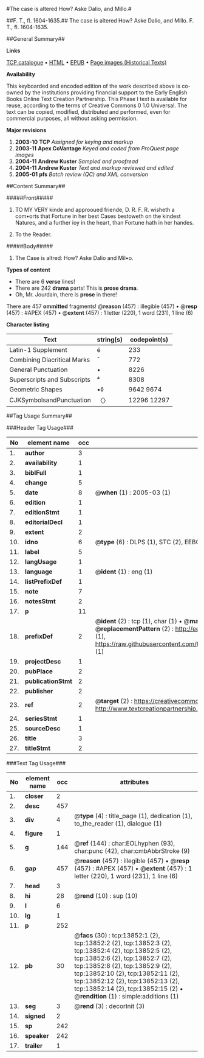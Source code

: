 #The case is altered How? Aske Dalio, and Millo.#

##F. T., fl. 1604-1635.##
The case is altered How? Aske Dalio, and Millo.
F. T., fl. 1604-1635.

##General Summary##

**Links**

[TCP catalogue](http://www.ota.ox.ac.uk/tcp/)  • 
[HTML](http://tei.it.ox.ac.uk/tcp/Texts-HTML/free/A13/A13307.html)  • 
[EPUB](http://tei.it.ox.ac.uk/tcp/Texts-EPUB/free/A13/A13307.epub) • 
[Page images (Historical Texts)](https://data.historicaltexts.jisc.ac.uk/view?pubId=eebo-99848739e&pageId=eebo-99848739e-13852-1)

**Availability**

This keyboarded and encoded edition of the
	       work described above is co-owned by the institutions
	       providing financial support to the Early English Books
	       Online Text Creation Partnership. This Phase I text is
	       available for reuse, according to the terms of Creative
	       Commons 0 1.0 Universal. The text can be copied,
	       modified, distributed and performed, even for
	       commercial purposes, all without asking permission.

**Major revisions**

1. __2003-10__ __TCP__ *Assigned for keying and markup*
1. __2003-11__ __Apex CoVantage__ *Keyed and coded from ProQuest page images*
1. __2004-11__ __Andrew Kuster__ *Sampled and proofread*
1. __2004-11__ __Andrew Kuster__ *Text and markup reviewed and edited*
1. __2005-01__ __pfs__ *Batch review (QC) and XML conversion*

##Content Summary##

#####Front#####

1. TO MY VERY kinde and approoued friende, D. R. F. R. wisheth a com•orts that Fortune in her best Cases bestoweth on the kindest Natures, and a further ioy in the heart, than Fortune hath in her handes.

1. To the Reader.

#####Body#####

1. The Case is altred: How? Aske Dalio and Mil•o.

**Types of content**

  * There are 6 **verse** lines!
  * There are 242 **drama** parts! This is **prose drama**.
  * Oh, Mr. Jourdain, there is **prose** in there!

There are 457 **ommitted** fragments! 
 @__reason__ (457) : illegible (457)  •  @__resp__ (457) : #APEX (457)  •  @__extent__ (457) : 1 letter (220), 1 word (231), 1 line (6)

**Character listing**


|Text|string(s)|codepoint(s)|
|---|---|---|
|Latin-1 Supplement|é|233|
|Combining             Diacritical Marks|̄|772|
|General Punctuation|•|8226|
|Superscripts             and Subscripts|⁴|8308|
|Geometric Shapes|▪◊|9642 9674|
|CJKSymbolsandPunctuation|〈〉|12296 12297|

##Tag Usage Summary##

###Header Tag Usage###

|No|element name|occ|attributes|
|---|---|---|---|
|1.|__author__|3||
|2.|__availability__|1||
|3.|__biblFull__|1||
|4.|__change__|5||
|5.|__date__|8| @__when__ (1) : 2005-03 (1)|
|6.|__edition__|1||
|7.|__editionStmt__|1||
|8.|__editorialDecl__|1||
|9.|__extent__|2||
|10.|__idno__|6| @__type__ (6) : DLPS (1), STC (2), EEBO-CITATION (1), PROQUEST (1), VID (1)|
|11.|__label__|5||
|12.|__langUsage__|1||
|13.|__language__|1| @__ident__ (1) : eng (1)|
|14.|__listPrefixDef__|1||
|15.|__note__|7||
|16.|__notesStmt__|2||
|17.|__p__|11||
|18.|__prefixDef__|2| @__ident__ (2) : tcp (1), char (1)  •  @__matchPattern__ (2) : ([0-9\-]+):([0-9IVX]+) (1), (.+) (1)  •  @__replacementPattern__ (2) : http://eebo.chadwyck.com/downloadtiff?vid=$1&page=$2 (1), https://raw.githubusercontent.com/textcreationpartnership/Texts/master/tcpchars.xml#$1 (1)|
|19.|__projectDesc__|1||
|20.|__pubPlace__|2||
|21.|__publicationStmt__|2||
|22.|__publisher__|2||
|23.|__ref__|2| @__target__ (2) : https://creativecommons.org/publicdomain/zero/1.0/ (1), http://www.textcreationpartnership.org/docs/. (1)|
|24.|__seriesStmt__|1||
|25.|__sourceDesc__|1||
|26.|__title__|3||
|27.|__titleStmt__|2||


###Text Tag Usage###

|No|element name|occ|attributes|
|---|---|---|---|
|1.|__closer__|2||
|2.|__desc__|457||
|3.|__div__|4| @__type__ (4) : title_page (1), dedication (1), to_the_reader (1), dialogue (1)|
|4.|__figure__|1||
|5.|__g__|144| @__ref__ (144) : char:EOLhyphen (93), char:punc (42), char:cmbAbbrStroke (9)|
|6.|__gap__|457| @__reason__ (457) : illegible (457)  •  @__resp__ (457) : #APEX (457)  •  @__extent__ (457) : 1 letter (220), 1 word (231), 1 line (6)|
|7.|__head__|3||
|8.|__hi__|28| @__rend__ (10) : sup (10)|
|9.|__l__|6||
|10.|__lg__|1||
|11.|__p__|252||
|12.|__pb__|30| @__facs__ (30) : tcp:13852:1 (2), tcp:13852:2 (2), tcp:13852:3 (2), tcp:13852:4 (2), tcp:13852:5 (2), tcp:13852:6 (2), tcp:13852:7 (2), tcp:13852:8 (2), tcp:13852:9 (2), tcp:13852:10 (2), tcp:13852:11 (2), tcp:13852:12 (2), tcp:13852:13 (2), tcp:13852:14 (2), tcp:13852:15 (2)  •  @__rendition__ (1) : simple:additions (1)|
|13.|__seg__|3| @__rend__ (3) : decorInit (3)|
|14.|__signed__|2||
|15.|__sp__|242||
|16.|__speaker__|242||
|17.|__trailer__|1||
